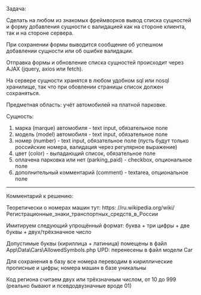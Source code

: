 Задача:

Сделать на любом из знакомых фреймворков 
вывод списка сущностей и форму добавления сущности 
с валидацией как на стороне клиента, так и на стороне сервера.

При сохранении формы 
выводится сообщение об успешном добавлении сущности 
или об ошибке валидации.

Отправка формы и обновление списка сущностей 
происходит через AJAX (jquery, axios или fetch).

На сервере сущности хранятся в любом удобном sql или nosql хранилище, 
так что при обовлении страницы список должен сохраняться.

Предметная область: учёт автомобилей на платной парковке.

Сущность:
1) марка (marque) автомобиля - text input, обязательное поле
2) модель (model) автомобиля - text input, обязательное поле
3) номер (number) - text input, обязательное поле (пусть будут только российские номера, валидация через регулярное выражение)
4) цвет (color) - выпадающий список, обязательное поле
5) оплачена парковка или нет (parking_paid) - checkbox, опциональное поле
6) дополнительный комментарий (comment) - textarea, опциональное поле

______________________

Комментарий к решению:

Теоретически о номерах машин тут:
https: //ru.wikipedia.org/wiki/Регистрационные_знаки_транспортных_средств_в_России

Имитируем следующий упрощённый формат: 
буква + три цифры + две буквы + двух/трёхзначное число

Допустимые буквы (кириллица + латиница) 
помещены в файл App\Data\Cars\AllowedSymbols.php 
UPD: перенесены в файл модели Car

Для сохранения в базу все номера переводим 
в кириллические прописные и цифры;
номера машин в базе уникальны

Код региона считаем двух или трёхзначным числом,
от 10 до 999 (реально бывают и псевдодвузначные вроде 01)
